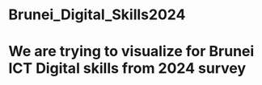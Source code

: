 # Brunei_Digital_Skills2024

# We are trying to visualize for Brunei ICT Digital skills from 2024 survey